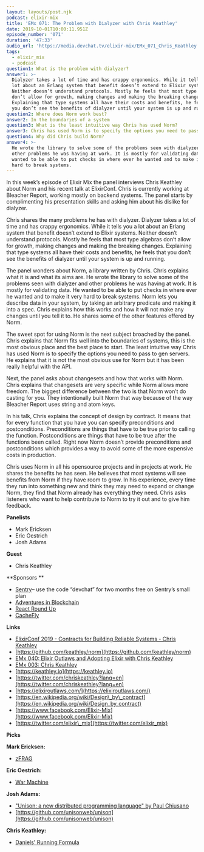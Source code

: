 ```yaml
---
layout: layouts/post.njk
podcast: elixir-mix
title: 'EMx 071: The Problem with Dialyzer with Chris Keathley'
date: 2019-10-01T10:00:11.951Z
episode_number: '071'
duration: '47:33'
audio_url: 'https://media.devchat.tv/elixir-mix/EMx_071_Chris_Keathley.mp3'
tags:
  - elixir_mix
  - podcast
question1: What is the problem with dialyzer?
answer1: >-
  Dialyzer takes a lot of time and has crappy ergonomics. While it tells you a
  lot about an Erlang system that benefit doesn’t extend to Elixir systems.
  Neither doesn’t understand protocols. Mostly he feels that most type algebras
  don’t allow for growth, making changes and making the breaking changes.
  Explaining that type systems all have their costs and benefits, he feels that
  you don’t see the benefits of dialyzer until your system is up and running.
question2: Where does Norm work best?
answer2: In the boundaries of a system
question3: What is the least intuitive way Chris has used Norm?
answer3: Chris has used Norm is to specify the options you need to pass to gen servers.
question4: Why did Chris build Norm?
answer4: >-
  He wrote the library to solve some of the problems seen with dialyzer and
  other problems he was having at work. It is mostly for validating data. He
  wanted to be able to put checks in where ever he wanted and to make it very
  hard to break systems.
---
```

In this week’s episode of Elixir Mix the panel interviews Chris Keathley about Norm and his recent talk at ElixirConf. Chris is currently working at Bleacher Report, working mostly on backend systems. The panel starts by complimenting his presentation skills and asking him about his dislike for dialyzer. 

Chris shares the many problems he has with dialyzer. Dialyzer takes a lot of time and has crappy ergonomics. While it tells you a lot about an Erlang system that benefit doesn’t extend to Elixir systems. Neither doesn’t understand protocols. Mostly he feels that most type algebras don’t allow for growth, making changes and making the breaking changes. Explaining that type systems all have their costs and benefits, he feels that you don’t see the benefits of dialyzer until your system is up and running.

The panel wonders about Norm, a library written by Chris. Chris explains what it is and what its aims are. He wrote the library to solve some of the problems seen with dialyzer and other problems he was having at work. It is mostly for validating data. He wanted to be able to put checks in where ever he wanted and to make it very hard to break systems. Norm lets you describe data in your system, by taking an arbitrary predicate and making it into a spec. Chris explains how this works and how it will not make any changes until you tell it to. He shares some of the other features offered by Norm. 

The sweet spot for using Norm is the next subject broached by the panel. Chris explains that Norm fits well into the boundaries of systems, this is the most obvious place and the best place to start. The least intuitive way Chris has used Norm is to specify the options you need to pass to gen servers. He explains that it is not the most obvious use for Norm but it has been really helpful with the API.

Next, the panel asks about changesets and how that works with Norm. Chris explains that changesets are very specific while Norm allows more freedom. The biggest difference between the two is that Norm won’t do casting for you. They intentionally built Norm that way because of the way Bleacher Report uses string and atom keys. 

In his talk, Chris explains the concept of design by contract. It means that for every function that you have you can specify preconditions and postconditions. Preconditions are things that have to be true prior to calling the function. Postconditions are things that have to be true after the functions been called. Right now Norm doesn’t provide preconditions and postconditions which provides a way to avoid some of the more expensive costs in production.

Chris uses Norm in all his opensource projects and in projects at work. He shares the benefits he has seen. He believes that most systems will see benefits from Norm if they have room to grow. In his experience, every time they run into something new and think they may need to expand or change Norm, they find that Norm already has everything they need. Chris asks listeners who want to help contribute to Norm to try it out and to give him feedback.


**Panelists**

- Mark Ericksen
- Eric Oestrich
- Josh Adams

**Guest**

- Chris Keathley

**Sponsors  **

- [Sentry](http://sentry.io/)– use the code “devchat” for two months free on Sentry’s small plan
- [Adventures in Blockchain](https://devchat.tv/adventures-in-blockchain/)
- [React Round Up](https://devchat.tv/react-round-up/)
- [CacheFly](https://www.cachefly.com/)

**Links**

- [ElixirConf 2019 - Contracts for Building Reliable Systems - Chris Keathley](https://www.youtube.com/watch?v=tpo3JUyVIjQ)
- [https://github.com/keathley/norm](https://github.com/keathley/norm)
- [EMx 040: Elixir Outlaws and Adopting Elixir with Chris Keathley](https://devchat.tv/elixir-mix/emx-040-elixir-outlaws-and-adopting-elixir-with-chris-keathley/)
- [EMx 003: Chris Keathley](https://devchat.tv/elixir-mix/emx-003-chris-keathley/)
- [https://keathley.io](https://keathley.io)
- [https://twitter.com/chriskeathley?lang=en](https://twitter.com/chriskeathley?lang=en)
- [https://elixiroutlaws.com/](https://elixiroutlaws.com/)
- [https://en.wikipedia.org/wiki/Design\_by\_contract](https://en.wikipedia.org/wiki/Design_by_contract)
- [https://www.facebook.com/Elixir-Mix](https://www.facebook.com/Elixir-Mix)
- [https://twitter.com/elixir\_mix](https://twitter.com/elixir_mix)

**Picks**

**Mark Ericksen:**

- [zFRAG](https://losttraindude.itch.io/zfrag)

**Eric Oestrich:**

- [War Machine](https://home.privateerpress.com/)

**Josh Adams:**

- ["Unison: a new distributed programming language" by Paul Chiusano](https://youtu.be/gCWtkvDQ2ZI)
- [https://github.com/unisonweb/unison](https://github.com/unisonweb/unison)

**Chris Keathley:**

- [Daniels' Running Formula](https://www.amazon.com/Daniels-Running-Formula-Jack-Tupper/dp/1450431836)
